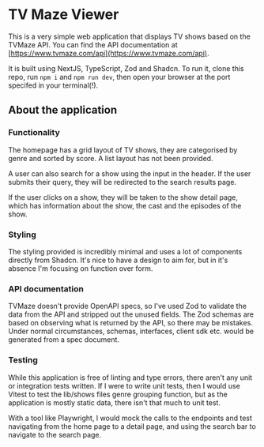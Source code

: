# TV Maze Viewer

This is a very simple web application that displays TV shows based on the TVMaze API. You can find the API documentation at [https://www.tvmaze.com/api](https://www.tvmaze.com/api).

It is built using NextJS, TypeScript, Zod and Shadcn. To run it, clone this repo, run `npm i` and `npm run dev`, then open your browser at the port specifed in your terminal(!).

## About the application

### Functionality

The homepage has a grid layout of TV shows, they are categorised by genre and sorted by score. A list layout has not been provided.

A user can also search for a show using the input in the header. If the user submits their query, they will be redirected to the search results page.

If the user clicks on a show, they will be taken to the show detail page, which has information about the show, the cast and the episodes of the show.

### Styling

The styling provided is incredibly minimal and uses a lot of components directly from Shadcn. It's nice to have a design to aim for, but in it's absence I'm focusing on function over form.

### API documentation

TVMaze doesn't provide OpenAPI specs, so I've used Zod to validate the data from the API and stripped out the unused fields. The Zod schemas are based on observing what is returned by the API, so there may be mistakes. Under normal circumstances, schemas, interfaces, client sdk etc. would be generated from a spec document.

### Testing

While this application is free of linting and type errors, there aren't any unit or integration tests written. If I were to write unit tests, then I would use Vitest to test the lib/shows files genre grouping function, but as the application is mostly static data, there isn't that much to unit test.

With a tool like Playwright, I would mock the calls to the endpoints and test navigating from the home page to a detail page, and using the search bar to navigate to the search page.
